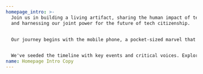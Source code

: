 ```yaml
---
homepage_intro: >-
  Join us in building a living artifact, sharing the human impact of technology,
  and harnessing our joint power for the future of tech citizenship.


  Our journey begins with the mobile phone, a pocket-sized marvel that has transformed our relationship with time, space, and each other. How did we get here? 


  We've seeded the timeline with key events and critical voices. Explore themes and [personal histories](/collections/peoples-stories), [add your story](/participate), and [discover actionable steps](/resources) to ensure technology serves us all.
name: Homepage Intro Copy
---
```

